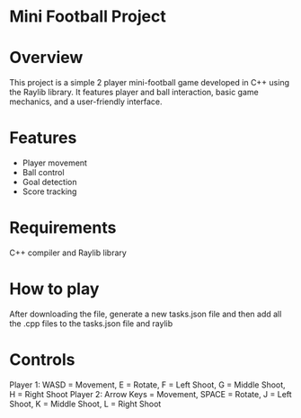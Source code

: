 # Mini Football Project

# Overview

This project is a simple 2 player mini-football game developed in C++ using the Raylib library. It features player and ball interaction, basic game mechanics, and a user-friendly interface.

# Features
- Player movement
- Ball control
- Goal detection
- Score tracking

# Requirements
C++ compiler and Raylib library

# How to play

After downloading the file, generate a new tasks.json file and then add all the .cpp files to the tasks.json file and raylib

# Controls
Player 1: WASD = Movement, E = Rotate, F = Left Shoot, G = Middle Shoot, H = Right Shoot
Player 2: Arrow Keys = Movement,  SPACE = Rotate, J = Left Shoot, K = Middle Shoot, L = Right Shoot
